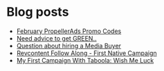 # Blog posts
<!-- BLOG-POST-LIST:START -->
- [February PropellerAds Promo Codes](https://afflift.com/f/threads/february-propellerads-promo-codes.10344/)
- [Need advice to get GREEN..](https://afflift.com/f/threads/need-advice-to-get-green.10348/)
- [Question about hiring a Media Buyer](https://afflift.com/f/threads/question-about-hiring-a-media-buyer.10347/)
- [Revcontent Follow Along - First Native Campaign](https://afflift.com/f/threads/revcontent-follow-along-first-native-campaign.10092/)
- [My First Campaign With Taboola: Wish Me Luck](https://afflift.com/f/threads/my-first-campaign-with-taboola-wish-me-luck.8264/)
<!-- BLOG-POST-LIST:END -->
